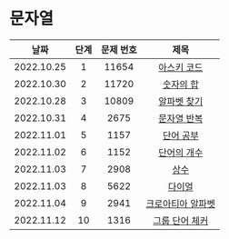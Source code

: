 # 문자열

|날짜|단계|문제 번호|제목|
|:---:|:---:|:---:|:---:|
|2022.10.25|1|11654|[아스키 코드](https://github.com/drew105/Study_algorithms/blob/main/BAEKJOON/%EB%AC%B8%EC%9E%90%EC%97%B4/Code/1.%20%EC%95%84%EC%8A%A4%ED%82%A4%20%EC%BD%94%EB%93%9C.md)|
|2022.10.30|2|11720|[숫자의 합](https://github.com/drew105/Study_algorithms/blob/main/BAEKJOON/%EB%AC%B8%EC%9E%90%EC%97%B4/Code/2.%20%EC%88%AB%EC%9E%90%EC%9D%98%20%ED%95%A9.md)|
|2022.10.28|3|10809|[알파벳 찾기](https://github.com/drew105/Study_algorithms/blob/main/BAEKJOON/%EB%AC%B8%EC%9E%90%EC%97%B4/Code/3.%20%EC%95%8C%ED%8C%8C%EB%B2%B3%20%EC%B0%BE%EA%B8%B0.md)|
|2022.10.31|4|2675|[문자열 반복](https://github.com/drew105/Study_algorithms/blob/main/BAEKJOON/%EB%AC%B8%EC%9E%90%EC%97%B4/Code/4.%20%EB%AC%B8%EC%9E%90%EC%97%B4%20%EB%B0%98%EB%B3%B5.md)|
|2022.11.01|5|1157|[단어 공부](https://github.com/drew105/Study_algorithms/blob/main/BAEKJOON/%EB%AC%B8%EC%9E%90%EC%97%B4/Code/5.%20%EB%8B%A8%EC%96%B4%20%EA%B3%B5%EB%B6%80.md)|
|2022.11.02|6|1152|[단어의 개수](https://github.com/drew105/Study_algorithms/blob/main/BAEKJOON/%EB%AC%B8%EC%9E%90%EC%97%B4/Code/6.%20%EB%8B%A8%EC%96%B4%EC%9D%98%20%EA%B0%9C%EC%88%98.md)|
|2022.11.03|7|2908|[상수](https://github.com/drew105/Study_algorithms/blob/main/BAEKJOON/%EB%AC%B8%EC%9E%90%EC%97%B4/Code/7.%20%EC%83%81%EC%88%98.md)|
|2022.11.03|8|5622|[다이얼](https://github.com/drew105/Study_algorithms/blob/main/BAEKJOON/%EB%AC%B8%EC%9E%90%EC%97%B4/Code/8.%20%EB%8B%A4%EC%9D%B4%EC%96%BC.md)|
|2022.11.04|9|2941|[크로아티아 알파벳](https://github.com/drew105/Study_algorithms/blob/main/BAEKJOON/%EB%AC%B8%EC%9E%90%EC%97%B4/Code/9.%20%ED%81%AC%EB%A1%9C%EC%95%84%ED%8B%B0%EC%95%84%20%EC%95%8C%ED%8C%8C%EB%B2%B3.md)|
|2022.11.12|10|1316|[그룹 단어 체커]()|